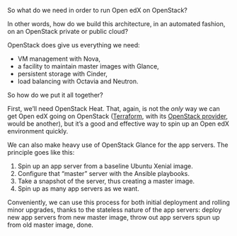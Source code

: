 <!-- .slide: data-background-image="images/openstack-logo.svg" data-background-size="contain" -->

<!-- Note -->
So what do we need in order to run Open edX on OpenStack?


<!-- .slide: data-background-image="images/cluster.svg" data-background-size="contain" -->

<!-- Note -->
In other words, how do we build this architecture, in an automated
fashion, on an OpenStack private or public cloud?

OpenStack does give us everything we need:

* VM management with Nova,
* a facility to maintain master images with Glance,
* persistent storage with Cinder,
* load balancing with Octavia and Neutron.

So how do we put it all together?


<!-- .slide: data-background-image="images/heat-logo.svg" data-background-size="contain" -->

<!-- Note -->
First, we’ll need OpenStack Heat. That, again, is not the *only* way
we can get Open edX going on OpenStack
([Terraform](https://www.terraform.io/), with its [OpenStack
provider](https://www.terraform.io/docs/providers/openstack/), would
be another), but it’s a good and effective way to spin up an Open edX
environment quickly.


<!-- .slide: data-background-image="images/glance-logo.svg" data-background-size="contain" -->

<!-- Note -->
We can also make heavy use of OpenStack Glance for the app
servers. The principle goes like this:

1. Spin up an app server from a baseline Ubuntu Xenial image.
2. Configure that “master” server with the Ansible playbooks.
3. Take a snapshot of the server, thus creating a master image.
4. Spin up as many app servers as we want.

Conveniently, we can use this process for both initial deployment and
rolling minor upgrades, thanks to the stateless nature of the app
servers: deploy new app servers from new master image, throw out app
servers spun up from old master image, done.
